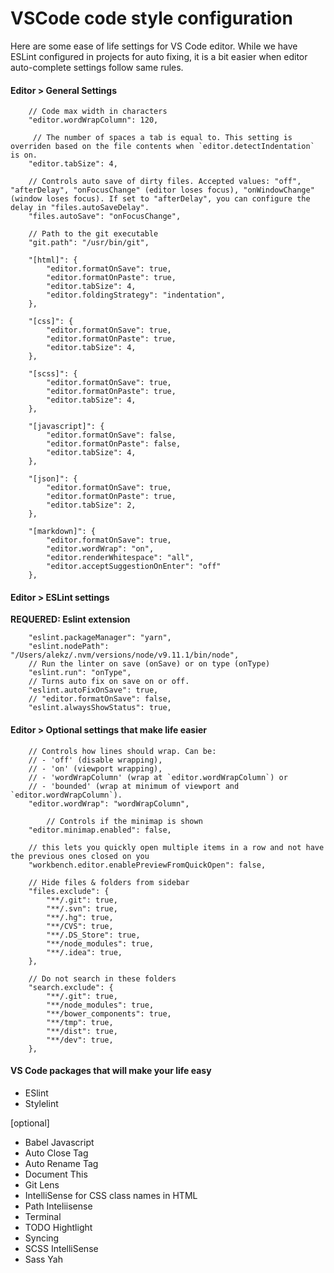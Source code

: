 # VSCode code style configuration

Here are some ease of life settings for VS Code editor. While we have ESLint configured in projects for auto
fixing, it is a bit easier when editor auto-complete settings follow same rules. 

#### Editor > General Settings

```JS
    // Code max width in characters
    "editor.wordWrapColumn": 120,

     // The number of spaces a tab is equal to. This setting is overriden based on the file contents when `editor.detectIndentation` is on.
    "editor.tabSize": 4,

    // Controls auto save of dirty files. Accepted values: "off", "afterDelay", "onFocusChange" (editor loses focus), "onWindowChange" (window loses focus). If set to "afterDelay", you can configure the delay in "files.autoSaveDelay".
    "files.autoSave": "onFocusChange",

    // Path to the git executable
    "git.path": "/usr/bin/git",

    "[html]": {
        "editor.formatOnSave": true,
        "editor.formatOnPaste": true,
        "editor.tabSize": 4,
        "editor.foldingStrategy": "indentation",
    },

    "[css]": {
        "editor.formatOnSave": true,
        "editor.formatOnPaste": true,
        "editor.tabSize": 4,
    },

    "[scss]": {
        "editor.formatOnSave": true,
        "editor.formatOnPaste": true,
        "editor.tabSize": 4,
    },

    "[javascript]": {
        "editor.formatOnSave": false,
        "editor.formatOnPaste": false,
        "editor.tabSize": 4,
    },

    "[json]": {
        "editor.formatOnSave": true,
        "editor.formatOnPaste": true,
        "editor.tabSize": 2,
    },

    "[markdown]": {
        "editor.formatOnSave": true,
        "editor.wordWrap": "on",
        "editor.renderWhitespace": "all",
        "editor.acceptSuggestionOnEnter": "off"
    },
```

#### Editor > ESLint settings
**REQUERED: Eslint extension**

```JS
    "eslint.packageManager": "yarn",
    "eslint.nodePath": "/Users/alekz/.nvm/versions/node/v9.11.1/bin/node",
    // Run the linter on save (onSave) or on type (onType)
    "eslint.run": "onType",
    // Turns auto fix on save on or off.
    "eslint.autoFixOnSave": true,
    // "editor.formatOnSave": false,
    "eslint.alwaysShowStatus": true,
```

#### Editor > Optional settings that make life easier

```JS
    // Controls how lines should wrap. Can be:
    // - 'off' (disable wrapping),
    // - 'on' (viewport wrapping),
    // - 'wordWrapColumn' (wrap at `editor.wordWrapColumn`) or
    // - 'bounded' (wrap at minimum of viewport and `editor.wordWrapColumn`).
    "editor.wordWrap": "wordWrapColumn",

        // Controls if the minimap is shown
    "editor.minimap.enabled": false,

    // this lets you quickly open multiple items in a row and not have the previous ones closed on you
    "workbench.editor.enablePreviewFromQuickOpen": false,

    // Hide files & folders from sidebar
    "files.exclude": {
        "**/.git": true,
        "**/.svn": true,
        "**/.hg": true,
        "**/CVS": true,
        "**/.DS_Store": true,
        "**/node_modules": true,
        "**/.idea": true,
    },

    // Do not search in these folders
    "search.exclude": {
        "**/.git": true,
        "**/node_modules": true,
        "**/bower_components": true,
        "**/tmp": true,
        "**/dist": true,
        "**/dev": true,
    },
```

#### VS Code packages that will make your life easy

- ESlint
- Stylelint

[optional] 

- Babel Javascript
- Auto Close Tag
- Auto Rename Tag
- Document This
- Git Lens
- IntelliSense for CSS class names in HTML
- Path Inteliisense
- Terminal
- TODO Hightlight
- Syncing
- SCSS IntelliSense
- Sass Yah